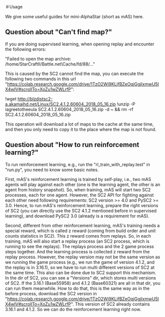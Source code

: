 ＃Usage

We give some useful guides for mini-AlphaStar (short as mAS) here.

## Question about "Can't find map?"

If you are doing supervised learning, when opening replay and encounter the following errors:

"Failed to open the map archive: /home/StarCraftII/Battle.net\Cache/fd/88/..."

This is caused by the SC2 cannot find the map, you can execute the following two commands in this url
"https://colab.research.google.com/drive/1TzO2Wi9KLjfBZeOqjGgjlxmwU5IX4wIV#scrollTo=XoZu1wZWLrfP":

!wget http://blzdistsc2-a.akamaihd.net/Linux/SC2.4.1.2.60604_2018_05_16.zip
!unzip -P iagreetotheeula SC2.4.1.2.60604_2018_05_16.zip -d ~ && rm -rf SC2.4.1.2.60604_2018_05_16.zip

This operation will download a lot of maps to the cache at the same time, and then you only need to copy it to the place where the map is not found.


## Question about "How to run reinforcement learning?"

To run reinforcement learning, e.g., run the "rl_train_with_replay.test" in "run.py", you need to know some basic notes. 

First, mAS's reinforcement learning is trained by self-play, i.e., two mAS agents will play against each other (one is the learning agent, the other is an agent from history snapshot).
So, when training, mAS will start two SC2 processes, each for one agent. However, the SC2 API for fighting against each other need following requirements: SC2 version >= 4.0 and PySC2 >= 3.0.
Hence, to run mAS's reinforcement learning, prepare the right versions of SC2 (you can directly use the SC2 4.1.2 mentioned before in supervised learning), and download PySC2 3.0 (already is a requirement for mAS).

Second, different from other reinforcement learning, mAS's training needs a special reward, which is called z reward (coming from build order and unit counts statistics in SC2). This z reward comes from replays.
So, in each training, mAS will also start a replay process (an SC2 process, which is running to see the replays). The replays process and the 2 game process steps together. And the learning process is collected z reward from the replay process.
However, the replay version may not be the same version as we running the game process (e.g., we run the game of version 4.1.2, and the replay is in 3.16.1), so we have to run multi different versions of SC2 at the same time.
This also can be done due to SC2 support this mechanism. In the dir of SC2, you can see a "Versions" dir, which stores multi versions of SC2. If the 3.16.1 (Base55958) and 4.1.2 (Base60321) are all in that dir, you can run them meanwhile.
How to do that, this is the same way as in the before process, download the SC2 version in "https://colab.research.google.com/drive/1TzO2Wi9KLjfBZeOqjGgjlxmwU5IX4wIV#scrollTo=XoZu1wZWLrfP". This version of SC2 already contains 3.16.1 and 4.1.2.
So we can do the reinforcement learning right now.

